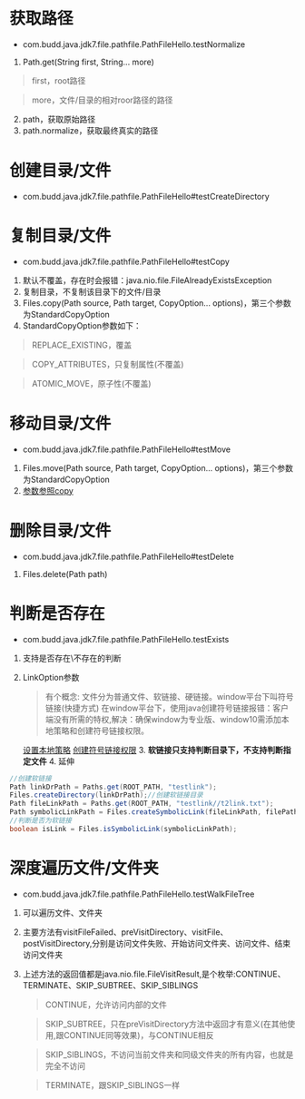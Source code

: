 

# 获取路径
 - com.budd.java.jdk7.file.pathfile.PathFileHello.testNormalize
 1. Path.get(String first, String... more) 
   > first，root路径
   
   > more，文件/目录的相对roor路径的路径
 2. path，获取原始路径
 3. path.normalize，获取最终真实的路径

# 创建目录/文件
- com.budd.java.jdk7.file.pathfile.PathFileHello#testCreateDirectory

# 复制目录/文件
- com.budd.java.jdk7.file.pathfile.PathFileHello#testCopy
1. 默认不覆盖，存在时会报错：java.nio.file.FileAlreadyExistsException
2. 复制目录，不复制该目录下的文件/目录
3. Files.copy(Path source, Path target, CopyOption... options)，第三个参数为StandardCopyOption
4.  <span id = "copy">StandardCopyOption参数如下：</span>
   > REPLACE_EXISTING，覆盖
   
   > COPY_ATTRIBUTES，只复制属性(不覆盖)
   
   > ATOMIC_MOVE，原子性(不覆盖)
 
# 移动目录/文件
 - com.budd.java.jdk7.file.pathfile.PathFileHello#testMove
 1. Files.move(Path source, Path target, CopyOption... options)，第三个参数为StandardCopyOption
 2. [参数参照copy](#copy)

# 删除目录/文件
- com.budd.java.jdk7.file.pathfile.PathFileHello#testDelete
1. Files.delete(Path path) 

# 判断是否存在
   -  com.budd.java.jdk7.file.pathfile.PathFileHello.testExists
   1. 支持是否存在\不存在的判断
   2. LinkOption参数
        > 有个概念: 文件分为普通文件、软链接、硬链接。window平台下叫符号链接(快捷方式)
        > 在window平台下，使用java创建符号链接报错：客户端没有所需的特权,解决：确保window为专业版、window10需添加本地策略和创建符号链接权限。
        
        [设置本地策略](http://www.pc0359.cn/article/win10/87762.html) [创建符号链接权限](http://www.thinkbase.net/main/blog/thinkbase-20181028-1329)
    3. **软链接只支持判断目录下，不支持判断指定文件**
    4. 延伸
```java
//创建软链接
Path linkDrPath = Paths.get(ROOT_PATH, "testlink");
Files.createDirectory(linkDrPath);//创建软链接目录
Path fileLinkPath = Paths.get(ROOT_PATH, "testlink//t2link.txt");
Path symbolicLinkPath = Files.createSymbolicLink(fileLinkPath, filePath);
//判断是否为软链接
boolean isLink = Files.isSymbolicLink(symbolicLinkPath);
```
# 深度遍历文件/文件夹
   - com.budd.java.jdk7.file.pathfile.PathFileHello.testWalkFileTree
   1. 可以遍历文件、文件夹
   2. 主要方法有visitFileFailed、preVisitDirectory、visitFile、postVisitDirectory,分别是访问文件失败、开始访问文件夹、访问文件、结束访问文件夹
   3. 上述方法的返回值都是java.nio.file.FileVisitResult,是个枚举:CONTINUE、TERMINATE、SKIP_SUBTREE、SKIP_SIBLINGS
     	>   CONTINUE，允许访问内部的文件
        
        >   SKIP_SUBTREE，只在preVisitDirectory方法中返回才有意义(在其他使用,跟CONTINUE同等效果)，与CONTINUE相反
        
        >   SKIP_SIBLINGS，不访问当前文件夹和同级文件夹的所有内容，也就是完全不访问
        
        >   TERMINATE，跟SKIP_SIBLINGS一样